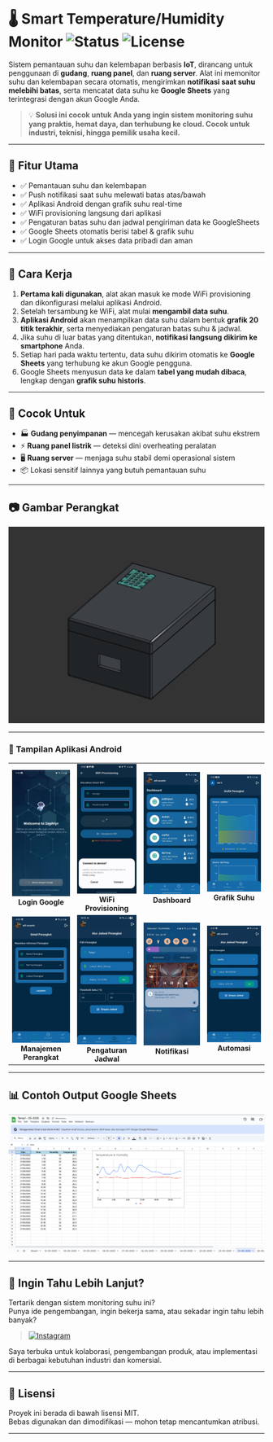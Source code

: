 # 🌡️ Smart Temperature/Humidity Monitor ![Status](https://img.shields.io/badge/status-stable-brightgreen) ![License](https://img.shields.io/badge/license-MIT-blue)

Sistem pemantauan suhu dan kelembapan berbasis **IoT**, dirancang untuk penggunaan di **gudang**, **ruang panel**, dan **ruang server**. Alat ini memonitor suhu dan kelembapan secara otomatis, mengirimkan **notifikasi saat suhu melebihi batas**, serta mencatat data suhu ke **Google Sheets** yang terintegrasi dengan akun Google Anda.
> 💡 **Solusi ini cocok untuk Anda yang ingin sistem monitoring suhu yang praktis, hemat daya, dan terhubung ke cloud. Cocok untuk industri, teknisi, hingga pemilik usaha kecil.**
---

## 🔧 Fitur Utama

- ✅ Pemantauan suhu dan kelembapan
- ✅ Push notifikasi saat suhu melewati batas atas/bawah
- ✅ Aplikasi Android dengan grafik suhu real-time
- ✅ WiFi provisioning langsung dari aplikasi
- ✅ Pengaturan batas suhu dan jadwal pengiriman data ke GoogleSheets
- ✅ Google Sheets otomatis berisi tabel & grafik suhu
- ✅ Login Google untuk akses data pribadi dan aman

---

## 📱 Cara Kerja

1. **Pertama kali digunakan**, alat akan masuk ke mode WiFi provisioning dan dikonfigurasi melalui aplikasi Android.
2. Setelah tersambung ke WiFi, alat mulai **mengambil data suhu**.
3. **Aplikasi Android** akan menampilkan data suhu dalam bentuk **grafik 20 titik terakhir**, serta menyediakan pengaturan batas suhu & jadwal.
4. Jika suhu di luar batas yang ditentukan, **notifikasi langsung dikirim ke smartphone** Anda.
5. Setiap hari pada waktu tertentu, data suhu dikirim otomatis ke **Google Sheets** yang terhubung ke akun Google pengguna.
6. Google Sheets menyusun data ke dalam **tabel yang mudah dibaca**, lengkap dengan **grafik suhu historis**.

---

## 🎯 Cocok Untuk

- 🏭 **Gudang penyimpanan** — mencegah kerusakan akibat suhu ekstrem
- ⚡ **Ruang panel listrik** — deteksi dini overheating peralatan
- 🖥️ **Ruang server** — menjaga suhu stabil demi operasional sistem
- 📦 Lokasi sensitif lainnya yang butuh pemantauan suhu

---

## 📷 Gambar Perangkat

![Foto Alat](Screenshots/Zephlyr.png)

---


### 📱 Tampilan Aplikasi Android

<table>
  <tr>
    <td align="center">
      <img src="Screenshots/GoogleLogin.jpg" width="160"/><br/>
      <b>Login Google</b>
    </td>
    <td align="center">
      <img src="Screenshots/WiFiProvisioning.jpg" width="160"/><br/>
      <b>WiFi Provisioning</b>
    </td>
    <td align="center">
      <img src="Screenshots/Dashboard.jpg" width="160"/><br/>
      <b>Dashboard</b>
    </td>
    <td align="center">
      <img src="Screenshots/Graph.jpg" width="160"/><br/>
      <b>Grafik Suhu</b>
    </td>
  </tr>
  <tr>
    <td align="center">
      <img src="Screenshots/DeviceManagement.jpg" width="160"/><br/>
      <b>Manajemen Perangkat</b>
    </td>
    <td align="center">
      <img src="Screenshots/schedulue.jpg" width="160"/><br/>
      <b>Pengaturan Jadwal</b>
    </td>
    <td align="center">
      <img src="Screenshots/Notification.jpg" width="160"/><br/>
      <b>Notifikasi</b>
    </td>
    <td align="center">
      <img src="Screenshots/Automation.jpg" width="160"/><br/>
      <b>Automasi</b>
    </td>
  </tr>
</table>


---

## 📊 Contoh Output Google Sheets


![Tampilan Sheets](Screenshots/GoogleSheets.png)

---


## 📣 Ingin Tahu Lebih Lanjut?

Tertarik dengan sistem monitoring suhu ini?  
Punya ide pengembangan, ingin bekerja sama, atau sekadar ingin tahu lebih banyak?

> [![Instagram](https://img.shields.io/badge/Instagram-@Zeph.ylr-purple?logo=instagram&logoColor=white)](https://instagram.com/Zeph.ylr)


Saya terbuka untuk kolaborasi, pengembangan produk, atau implementasi di berbagai kebutuhan industri dan komersial.

---

## 📄 Lisensi

Proyek ini berada di bawah lisensi MIT.  
Bebas digunakan dan dimodifikasi — mohon tetap mencantumkan atribusi.

---
